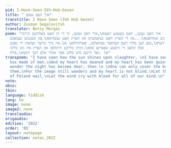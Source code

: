 ```yaml
---
pid: I-Have-Seen-Ikh-Hob-Gezen
title: " איך האָבּ געזען"
transtitle: I Have Seen (Ikh Hob Gezen)
author: Zusman Segalovitsh
translator: Betsy Morgan
poem: "איך האב געזען, ווי די זון האָט באַלויכטן הריגה,\nאיך האָב געזען, וואָס מענטש האָט
  פון מענטשן געמאַכט,\nאון די האַרץ האָט געיאָמערט און האַרץ האָט געשוויגן...\nניט אומזיסט
  איז מיר טייער געוואָרן די נאַכט.\n \nמען קען בלויז דעם קערפּער באַהאַלטן, פאַרהוילן,\nדער
  דמיון בלייבט היימלאָז און האַרץ איז ניט בלינד.\nזאָלן קלאָגן די וויסטע שאָסייען פון
  פּוילן,\nזאָל וויינען מיט בלוט פאַר אונדז אלע דער ווינט. \n"
transpoem: "I have seen how the sun shines upon slaughter, \nI have seen what Man
  has made of men,\nAnd my heart has moaned and my heart has been quiet...\nIt’s no
  wonder the night has become dear, then.\n \nOne can only cover the bodies, conceal
  them,\nFor the image still wanders and my heart is not blind.\nLet the barren roads
  of Poland wail,\nLet the wind cry with blood for all of our kind.\n"
note: 
abio: 
tbio: 
language: Yiddish
lang: he
image: none
image2: none
translaudio: 
origaudio: 
edition: '2022'
order: '05'
layout: notepage
collection: notes_2022
---
```

